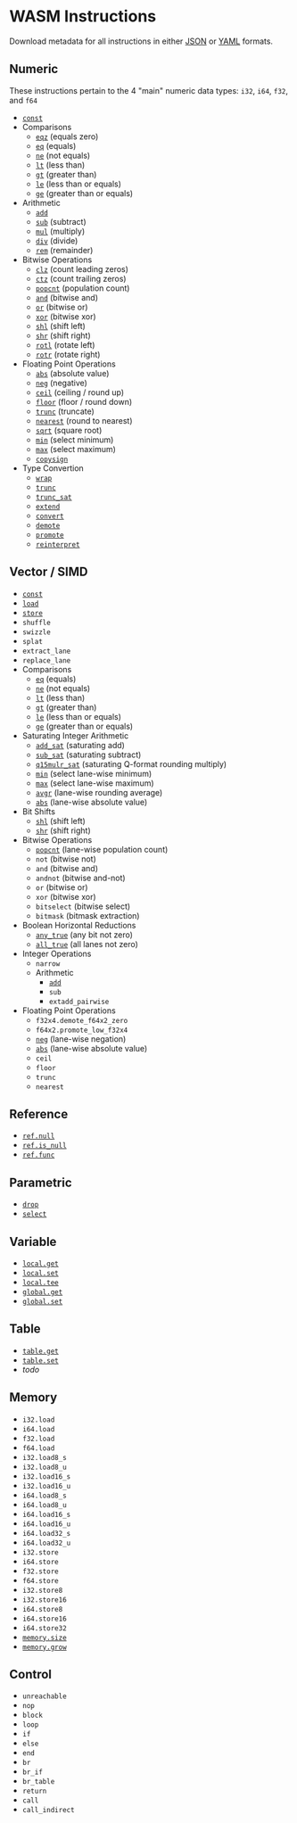 
# WASM Instructions

Download metadata for all instructions in either [JSON](./instructions?format=json) or [YAML](./instructions?format=yaml) formats.

## Numeric

These instructions pertain to the 4 "main" numeric data types: `i32`, `i64`, `f32`, and `f64`

- [`const`](./numeric/const.md)
- Comparisons
  - [`eqz`](./numeric/eqz.md) (equals zero)
  - [`eq`](./numeric/eq.md) (equals)
  - [`ne`](./numeric/ne.md) (not equals)
  - [`lt`](./numeric/lt.md) (less than)
  - [`gt`](./numeric/gt.md) (greater than)
  - [`le`](./numeric/le.md) (less than or equals)
  - [`ge`](./numeric/ge.md) (greater than or equals)
- Arithmetic
  - [`add`](./numeric/add.md)
  - [`sub`](./numeric/sub.md) (subtract)
  - [`mul`](./numeric/mul.md) (multiply)
  - [`div`](./numeric/div.md) (divide)
  - [`rem`](./numeric/rem.md) (remainder)
- Bitwise Operations
  - [`clz`](./numeric/clz.md) (count leading zeros)
  - [`ctz`](./numeric/ctz.md) (count trailing zeros)
  - [`popcnt`](./numeric/popcnt.md) (population count)
  - [`and`](./numeric/and.md) (bitwise and)
  - [`or`](./numeric/or.md) (bitwise or)
  - [`xor`](./numeric/xor.md) (bitwise xor)
  - [`shl`](./numeric/shl.md) (shift left)
  - [`shr`](./numeric/shr.md) (shift right)
  - [`rotl`](./numeric/rotl.md) (rotate left)
  - [`rotr`](./numeric/rotr.md) (rotate right)
- Floating Point Operations
  - [`abs`](./numeric/abs.md) (absolute value)
  - [`neg`](./numeric/neg.md) (negative)
  - [`ceil`](./numeric/ceil.md) (ceiling / round up)
  - [`floor`](./numeric/floor.md) (floor / round down)
  - [`trunc`](./numeric/f.trunc.md) (truncate)
  - [`nearest`](./numeric/nearest.md) (round to nearest)
  - [`sqrt`](./numeric/sqrt.md) (square root)
  - [`min`](./numeric/min.md) (select minimum)
  - [`max`](./numeric/max.md) (select maximum)
  - [`copysign`](./numeric/copysign.md)
- Type Convertion
  - [`wrap`](./numeric/wrap.md)
  - [`trunc`](./numeric/i.trunc.md)
  - [`trunc_sat`](./numeric/trunc_sat.md)
  - [`extend`](./numeric/extend.md)
  - [`convert`](./numeric/convert.md)
  - [`demote`](./numeric/demote.md)
  - [`promote`](./numeric/promote.md)
  - [`reinterpret`](./numeric/reinterpret.md)


## Vector / SIMD

- [`const`](./simd/const.md)
- [`load`](./simd/load.md)
- [`store`](./simd/store.md)
- `shuffle`
- `swizzle`
- `splat`
- `extract_lane`
- `replace_lane`
- Comparisons
  - [`eq`](./simd/eq.md) (equals)
  - [`ne`](./simd/ne.md) (not equals)
  - [`lt`](./simd/lt.md) (less than)
  - [`gt`](./simd/gt.md) (greater than)
  - [`le`](./simd/le.md) (less than or equals)
  - [`ge`](./simd/ge.md) (greater than or equals)
- Saturating Integer Arithmetic
  - [`add_sat`](./simd/add_sat.md) (saturating add)
  - [`sub_sat`](./simd/sub_sat.md) (saturating subtract)
  - [`q15mulr_sat`](./simd/q15mulr_sat.md) (saturating Q-format rounding multiply)
  - [`min`](./simd/i.min.md) (select lane-wise minimum)
  - [`max`](./simd/i.max.md) (select lane-wise maximum)
  - [`avgr`](./simd/avgr.md) (lane-wise rounding average)
  - [`abs`](./simd/i.abs.md) (lane-wise absolute value)
- Bit Shifts
  - [`shl`](./simd/shl.md) (shift left)
  - [`shr`](./simd/shr.md) (shift right)
- Bitwise Operations
  - [`popcnt`](./simd/popcnt.md) (lane-wise population count)
  - `not` (bitwise not)
  - `and` (bitwise and)
  - `andnot` (bitwise and-not)
  - `or` (bitwise or)
  - `xor` (bitwise xor)
  - `bitselect` (bitwise select)
  - `bitmask` (bitmask extraction)
- Boolean Horizontal Reductions
  - [`any_true`](./simd/any_true.md) (any bit not zero)
  - [`all_true`](./simd/all_true.md) (all lanes not zero)
- Integer Operations
  - `narrow`
  - Arithmetic
    - [`add`](./simd/i.add.md)
    - `sub`
    - `extadd_pairwise`
- Floating Point Operations
  - `f32x4.demote_f64x2_zero`
  - `f64x2.promote_low_f32x4`
  - [`neg`](./simd/neg.md) (lane-wise negation)
  - [`abs`](./simd/f.abs.md) (lane-wise absolute value)
  - `ceil`
  - `floor`
  - `trunc`
  - `nearest`

## Reference

- [`ref.null`](./reference/null.md)
- [`ref.is_null`](./reference/is_null.md)
- [`ref.func`](./reference/func.md)

## Parametric

- [`drop`](./parametric/drop.md)
- [`select`](./parametric/select.md)

## Variable

- [`local.get`](./variable/local.get.md)
- [`local.set`](./variable/local.set.md)
- [`local.tee`](./variable/local.tee.md)
- [`global.get`](./variable/global.get.md)
- [`global.set`](./variable/global.set.md)

## Table

- [`table.get`](./table/table.get.md)
- [`table.set`](./table/table.set.md)
- _todo_

## Memory

- `i32.load`
- `i64.load`
- `f32.load`
- `f64.load`
- `i32.load8_s`
- `i32.load8_u`
- `i32.load16_s`
- `i32.load16_u`
- `i64.load8_s`
- `i64.load8_u`
- `i64.load16_s`
- `i64.load16_u`
- `i64.load32_s`
- `i64.load32_u`
- `i32.store`
- `i64.store`
- `f32.store`
- `f64.store`
- `i32.store8`
- `i32.store16`
- `i64.store8`
- `i64.store16`
- `i64.store32`
- [`memory.size`](./memory/memory.size.md)
- [`memory.grow`](./memory/memory.grow.md)

## Control

- `unreachable`
- `nop`
- `block`
- `loop`
- `if`
- `else`
- `end`
- `br`
- `br_if`
- `br_table`
- `return`
- `call`
- `call_indirect`
